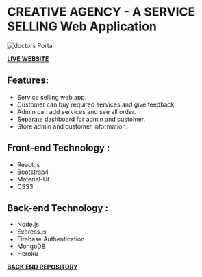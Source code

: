 # CREATIVE AGENCY - A SERVICE SELLING Web Application

![doctors Portal](https://i.ibb.co/d0XLVHg/1-Landing-page.png)

**[LIVE WEBSITE](https://creative-agency-nongor-soft.web.app/)**

## Features:
*   Service selling web app.
*   Customer can buy  required services and give feedback.
*   Admin can add services and see all order.
*   Separate dashboard for admin and customer.
*   Store admin and customer information.


## Front-end Technology :
*   React.js
*   Bootstrap4
*   Material-UI
*   CSS3

## Back-end Technology :
*   Node.js
*   Express.js
*   Firebase Authentication
*   MongoDB
*   Heroku

**[BACK END REPOSITORY](https://github.com/ImPias/creative-agency-server)**
